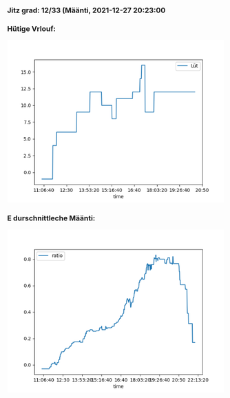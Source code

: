 ### Jitz grad: 12/33 (Määnti, 2021-12-27 20:23:00

### Hütige Vrlouf:
![Graph](Today.png)

### E durschnittleche Määnti:
![Graph](Määnti.png)